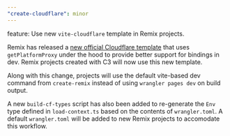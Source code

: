 ```yaml
---
"create-cloudflare": minor
---
```


feature: Use new `vite-cloudflare` template in Remix projects.

Remix has released a [new official Cloudflare template](https://remix.run/docs/en/main/future/vite#cloudflare-proxy) that uses `getPlatformProxy` under the hood to provide better support for bindings in dev. Remix projects created with C3 will now use this new template.

Along with this change, projects will use the default vite-based dev command from `create-remix` instead of using `wrangler pages dev` on build output.

A new `build-cf-types` script has also been added to re-generate the `Env` type defined in `load-context.ts` based on the contents of `wrangler.toml`. A default `wrangler.toml` will be added to new Remix projects to accomodate this workflow.
